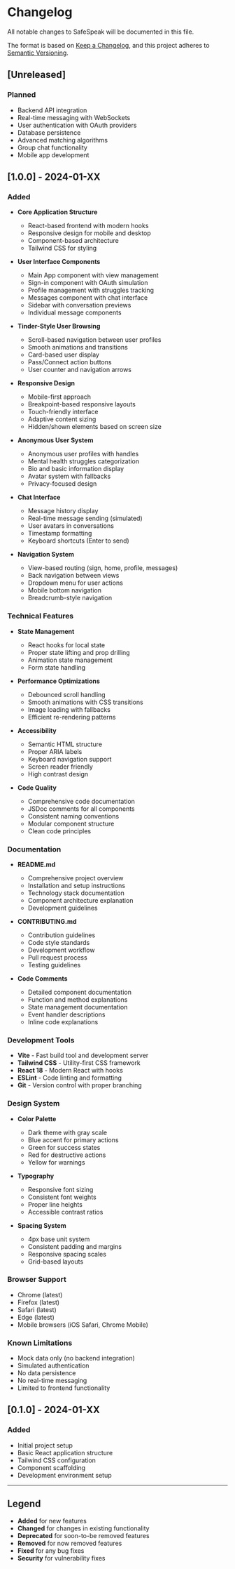 # Changelog

All notable changes to SafeSpeak will be documented in this file.

The format is based on [Keep a Changelog](https://keepachangelog.com/en/1.0.0/),
and this project adheres to [Semantic Versioning](https://semver.org/spec/v2.0.0.html).

## [Unreleased]

### Planned
- Backend API integration
- Real-time messaging with WebSockets
- User authentication with OAuth providers
- Database persistence
- Advanced matching algorithms
- Group chat functionality
- Mobile app development

## [1.0.0] - 2024-01-XX

### Added
- **Core Application Structure**
  - React-based frontend with modern hooks
  - Responsive design for mobile and desktop
  - Component-based architecture
  - Tailwind CSS for styling

- **User Interface Components**
  - Main App component with view management
  - Sign-in component with OAuth simulation
  - Profile management with struggles tracking
  - Messages component with chat interface
  - Sidebar with conversation previews
  - Individual message components

- **Tinder-Style User Browsing**
  - Scroll-based navigation between user profiles
  - Smooth animations and transitions
  - Card-based user display
  - Pass/Connect action buttons
  - User counter and navigation arrows

- **Responsive Design**
  - Mobile-first approach
  - Breakpoint-based responsive layouts
  - Touch-friendly interface
  - Adaptive content sizing
  - Hidden/shown elements based on screen size

- **Anonymous User System**
  - Anonymous user profiles with handles
  - Mental health struggles categorization
  - Bio and basic information display
  - Avatar system with fallbacks
  - Privacy-focused design

- **Chat Interface**
  - Message history display
  - Real-time message sending (simulated)
  - User avatars in conversations
  - Timestamp formatting
  - Keyboard shortcuts (Enter to send)

- **Navigation System**
  - View-based routing (sign, home, profile, messages)
  - Back navigation between views
  - Dropdown menu for user actions
  - Mobile bottom navigation
  - Breadcrumb-style navigation

### Technical Features
- **State Management**
  - React hooks for local state
  - Proper state lifting and prop drilling
  - Animation state management
  - Form state handling

- **Performance Optimizations**
  - Debounced scroll handling
  - Smooth animations with CSS transitions
  - Image loading with fallbacks
  - Efficient re-rendering patterns

- **Accessibility**
  - Semantic HTML structure
  - Proper ARIA labels
  - Keyboard navigation support
  - Screen reader friendly
  - High contrast design

- **Code Quality**
  - Comprehensive code documentation
  - JSDoc comments for all components
  - Consistent naming conventions
  - Modular component structure
  - Clean code principles

### Documentation
- **README.md**
  - Comprehensive project overview
  - Installation and setup instructions
  - Technology stack documentation
  - Component architecture explanation
  - Development guidelines

- **CONTRIBUTING.md**
  - Contribution guidelines
  - Code style standards
  - Development workflow
  - Pull request process
  - Testing guidelines

- **Code Comments**
  - Detailed component documentation
  - Function and method explanations
  - State management documentation
  - Event handler descriptions
  - Inline code explanations

### Development Tools
- **Vite** - Fast build tool and development server
- **Tailwind CSS** - Utility-first CSS framework
- **React 18** - Modern React with hooks
- **ESLint** - Code linting and formatting
- **Git** - Version control with proper branching

### Design System
- **Color Palette**
  - Dark theme with gray scale
  - Blue accent for primary actions
  - Green for success states
  - Red for destructive actions
  - Yellow for warnings

- **Typography**
  - Responsive font sizing
  - Consistent font weights
  - Proper line heights
  - Accessible contrast ratios

- **Spacing System**
  - 4px base unit system
  - Consistent padding and margins
  - Responsive spacing scales
  - Grid-based layouts

### Browser Support
- Chrome (latest)
- Firefox (latest)
- Safari (latest)
- Edge (latest)
- Mobile browsers (iOS Safari, Chrome Mobile)

### Known Limitations
- Mock data only (no backend integration)
- Simulated authentication
- No data persistence
- No real-time messaging
- Limited to frontend functionality

## [0.1.0] - 2024-01-XX

### Added
- Initial project setup
- Basic React application structure
- Tailwind CSS configuration
- Component scaffolding
- Development environment setup

---

## Legend

- **Added** for new features
- **Changed** for changes in existing functionality
- **Deprecated** for soon-to-be removed features
- **Removed** for now removed features
- **Fixed** for any bug fixes
- **Security** for vulnerability fixes